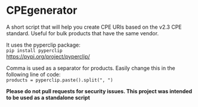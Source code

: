 # CPEgenerator
A short script that will help you create CPE URIs based on the v2.3 CPE standard. Useful for bulk products that have the same vendor.

It uses the pyperclip package:  
```pip install pyperclip```  
https://pypi.org/project/pyperclip/

Comma is used as a separator for products. Easily change this in the following line of code:  
```products = pyperclip.paste().split(", ")```

**Please do not pull requests for security issues. This project was intended to be used as a standalone script**
